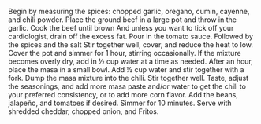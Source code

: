Begin by measuring the spices: chopped garlic, oregano, cumin, cayenne, and chili powder.
Place the ground beef in a large pot and throw in the garlic. Cook the beef until brown
And unless you want to tick off your cardiologist, drain off the excess fat.
Pour in the tomato sauce. Followed by the spices and the salt
Stir together well, cover, and reduce the heat to low. Cover the pot and simmer for 1 hour, stirring occasionally. If the mixture becomes overly dry, add in ½ cup water at a time as needed.
After an hour, place the masa in a small bowl. Add ½ cup water and stir together with a fork.
Dump the masa mixture into the chili.
Stir together well. Taste, adjust the seasonings, and add more masa paste and/or water to get the chili to your preferred consistency, or to add more corn flavor. Add the beans, jalapeño, and tomatoes if desired. Simmer for 10 minutes.
Serve with shredded cheddar, chopped onion, and Fritos.